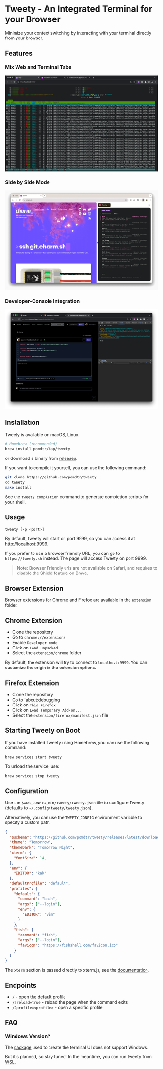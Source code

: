 # Tweety - An Integrated Terminal for your Browser

Minimize your context switching by interacting with your terminal directly from your browser.

## Features

### Mix Web and Terminal Tabs

![tweety running from the browser](./static/tabs.png)

### Side by Side Mode

![tweety running in a split pane](./static/panel.png)

### Developer-Console Integration

![tweety running in the developer panel](./static/devtools.png)

## Installation

Tweety is available on macOS, Linux.

```sh
# Homebrew (recommended)
brew install pomdtr/tap/tweety
```

or download a binary from [releases](https://github.com/pomdtr/tweety/releases).

If you want to compile it yourself, you can use the following command:

```sh
git clone https://github.com/pomdtr/tweety
cd tweety
make install
```

See the `tweety completion` command to generate completion scripts for your shell.



## Usage

```sh
tweety [-p <port>]
```

By default, tweety will start on port 9999, so you can access it at <http://localhost:9999>.

If you prefer to use a browser friendly URL, you can go to `https://tweety.sh` instead.
The page will access Tweety on port 9999.

> Note: Browser Friendly urls are not available on Safari, and requires to disable the Shield feature on Brave.

## Browser Extension

Browser extensions for Chrome and Firefox are available in the `extension` folder.

## Chrome Extension

- Clone the repository
- Go to `chrome://extensions`
- Enable `Developer mode`
- Click on `Load unpacked`
- Select the `extension/chrome` folder

By default, the extension will try to connect to `localhost:9999`. You can
customize the origin in the extension options.

## Firefox Extension

- Clone the repository
- Go to `about:debugging
- Click on `This Firefox`
- Click on `Load Temporary Add-on...`
- Select the `extension/firefox/manifest.json` file

## Starting Tweety on Boot

If you have installed Tweety using Homebrew, you can use the following command:

```sh
brew services start tweety
```

To unload the service, use:

```sh
brew services stop tweety
```

## Configuration

Use the `$XDG_CONFIG_DIR/tweety/tweety.json` file to configure Tweety (defaults
to `~/.config/tweety/tweety.json`).

Alternatively, you can use the `TWEETY_CONFIG` environment variable to specify a
custom path.

```json
{
  "$schema": "https://github.com/pomdtr/tweety/releases/latest/download/config.schema.json",
  "theme": "Tomorrow",
  "themeDark": "Tomorrow Night",
  "xterm": {
    "fontSize": 14,
  },
  "env": {
    "EDITOR": "kak"
  },
  "defaultProfile": "default",
  "profiles": {
    "default": {
      "command": "bash",
      "args": ["--login"],
      "env": {
        "EDITOR": "vim"
      }
    },
    "fish": {
      "command": "fish",
      "args": ["--login"],
      "favicon": "https://fishshell.com/favicon.ico"
    }
  }
}
```

The `xterm` section is passed directly to xterm.js, see the [documentation](https://xtermjs.org/docs/api/terminal/interfaces/iterminaloptions/).

## Endpoints

- `/` - open the default profile
- `/?reload=true` - reload the page when the command exits
- `/?profile=<profile>` - open a specific profile

## FAQ

### Windows Version?

The [package](https://github.com/creack/pty) used to create the terminal UI does not support Windows.

But it's planned, so stay tuned! In the meantime, you can run tweety from [WSL](https://learn.microsoft.com/en-us/windows/wsl/install).
